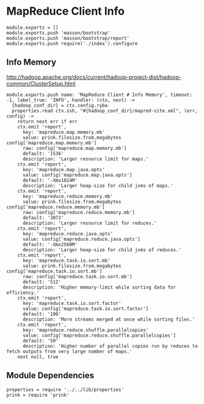 
# MapReduce Client Info

    module.exports = []
    module.exports.push 'masson/bootstrap'
    module.exports.push 'masson/bootstrap/report'
    module.exports.push require('./index').configure

## Info Memory

http://hadoop.apache.org/docs/current/hadoop-project-dist/hadoop-common/ClusterSetup.html

    module.exports.push name: 'MapReduce Client # Info Memory', timeout: -1, label_true: 'INFO', handler: (ctx, next) ->
      {hadoop_conf_dir} = ctx.config.ryba
      properties.read ctx.ssh, "#{hadoop_conf_dir}/mapred-site.xml", (err, config) ->
        return next err if err
        ctx.emit 'report',
          key: 'mapreduce.map.memory.mb'
          value: prink.filesize.from.megabytes config['mapreduce.map.memory.mb']
          raw: config['mapreduce.map.memory.mb']
          default: '1536'
          description: 'Larger resource limit for maps.'
        ctx.emit 'report',
          key: 'mapreduce.map.java.opts'
          value: config['mapreduce.map.java.opts']
          default: '-Xmx1024M'
          description: 'Larger heap-size for child jvms of maps.'
        ctx.emit 'report',
          key: 'mapreduce.reduce.memory.mb'
          value: prink.filesize.from.megabytes config['mapreduce.reduce.memory.mb']
          raw: config['mapreduce.reduce.memory.mb']
          default: '3072'
          description: 'Larger resource limit for reduces.'
        ctx.emit 'report',
          key: 'mapreduce.reduce.java.opts'
          value: config['mapreduce.reduce.java.opts']
          default: '-Xmx2560M'
          description: 'Larger heap-size for child jvms of reduces.'
        ctx.emit 'report',
          key: 'mapreduce.task.io.sort.mb'
          value: prink.filesize.from.megabytes config['mapreduce.task.io.sort.mb']
          raw: config['mapreduce.task.io.sort.mb']
          default: '512'
          description: 'Higher memory-limit while sorting data for efficiency.'
        ctx.emit 'report',
          key: 'mapreduce.task.io.sort.factor'
          value: config['mapreduce.task.io.sort.factor']
          default: '100'
          description: 'More streams merged at once while sorting files.'
        ctx.emit 'report',
          key: 'mapreduce.reduce.shuffle.parallelcopies'
          value: config['mapreduce.reduce.shuffle.parallelcopies']
          default: '50'
          description: 'Higher number of parallel copies run by reduces to fetch outputs from very large number of maps.'
        next null, true

## Module Dependencies

    properties = require '../../lib/properties'
    prink = require 'prink'
